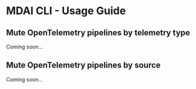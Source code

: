 # MDAI CLI - Usage Guide

## Mute OpenTelemetry pipelines by telemetry type

Coming soon...

## Mute OpenTelemetry pipelines by source

Coming soon...
